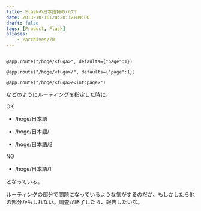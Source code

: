 ```yaml
---
title: Flaskの日本語特のバグ?
date: 2013-10-16T20:20:12+09:00
draft: false
tags: [Product, Flask]
aliases:
    - /archives/70
---
```


~~~~{.python}

@app.route("/hoge/<fuga>", defaults={"page":1})

@app.route("/hoge/<fuga>/", defaults={"page":1})

@app.route("/hoge/<fuga>/<int:page>")

~~~~

などのようにルーティングを指定した時に、



OK



* /hoge/日本語

* /hoge/日本語/

* /hoge/日本語/2



NG



* /hoge/日本語/1



となっている。

ルーティングの部分で問題になっているような気がするのだが、もしかしたら他の部分かもしれない。調査が終了したら、報告したいな。



